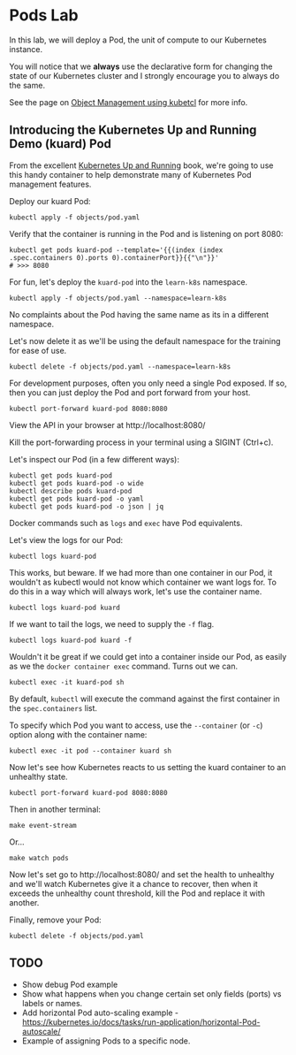 # Pods Lab

In this lab, we will deploy a Pod, the unit of compute to our Kubernetes instance.

You will notice that we **always** use the declarative form for changing the state of our Kubernetes cluster and I strongly encourage you to always do the same.

See the page on [Object Management using kubetcl](https://kubernetes.io/docs/concepts/overview/object-management-kubectl/declarative-config/) for more info.

## Introducing the Kubernetes Up and Running Demo (kuard) Pod

From the excellent [Kubernetes Up and Running](https://www.amazon.com/Kubernetes-Running-Dive-Future-Infrastructure/dp/1491935677) book, we're going to use this handy container to help demonstrate many of Kubernetes Pod management features.

Deploy our kuard Pod:

    kubectl apply -f objects/pod.yaml

Verify that the container is running in the Pod and is listening on port 8080:

    kubectl get pods kuard-pod --template='{{(index (index .spec.containers 0).ports 0).containerPort}}{{"\n"}}'
    # >>> 8080

For fun, let's deploy the `kuard-pod` into the `learn-k8s` namespace.

    kubectl apply -f objects/pod.yaml --namespace=learn-k8s

No complaints about the Pod having the same name as its in a different namespace. 

Let's now delete it as we'll be using the default namespace for the training for ease of use.

    kubectl delete -f objects/pod.yaml --namespace=learn-k8s
    
For development purposes, often you only need a single Pod exposed. If so, then you can just deploy the Pod and port forward from your host.

    kubectl port-forward kuard-pod 8080:8080

View the API in your browser at http://localhost:8080/

Kill the port-forwarding process in your terminal using a SIGINT (Ctrl+c).

Let's inspect our Pod (in a few different ways):

    kubectl get pods kuard-pod
    kubectl get pods kuard-pod -o wide
    kubectl describe pods kuard-pod
    kubectl get pods kuard-pod -o yaml
    kubectl get pods kuard-pod -o json | jq

Docker commands such as `logs` and `exec` have Pod equivalents.

Let's view the logs for our Pod:

    kubectl logs kuard-pod

This works, but beware. If we had more than one container in our Pod, it wouldn't as kubectl would not know which container we want logs for. To do this in a way which will always work, let's use the container name.

    kubectl logs kuard-pod kuard

If we want to tail the logs, we need to supply the `-f` flag.

    kubectl logs kuard-pod kuard -f

Wouldn't it be great if we could get into a container inside our Pod, as easily as we the `docker container exec` command. Turns out we can.

    kubectl exec -it kuard-pod sh 

By default, `kubectl` will execute the command against the first container in the `spec.containers` list. 

To specify which Pod you want to access, use the `--container` (or `-c`) option along with the container name:

    kubectl exec -it pod --container kuard sh
    
Now let's see how Kubernetes reacts to us setting the kuard container to an unhealthy state.

    kubectl port-forward kuard-pod 8080:8080

Then in another terminal:

    make event-stream
    
Or...

    make watch pods

Now let's set go to http://localhost:8080/ and set the health to unhealthy and we'll watch Kubernetes give it a chance to recover, then when it exceeds the unhealthy count threshold, kill the Pod and replace it with another. 

Finally, remove your Pod:

    kubectl delete -f objects/pod.yaml

## TODO

 - Show debug Pod example
 - Show what happens when you change certain set only fields (ports) vs labels or names.
 - Add horizontal Pod auto-scaling example - https://kubernetes.io/docs/tasks/run-application/horizontal-Pod-autoscale/
 - Example of assigning Pods to a specific node.
